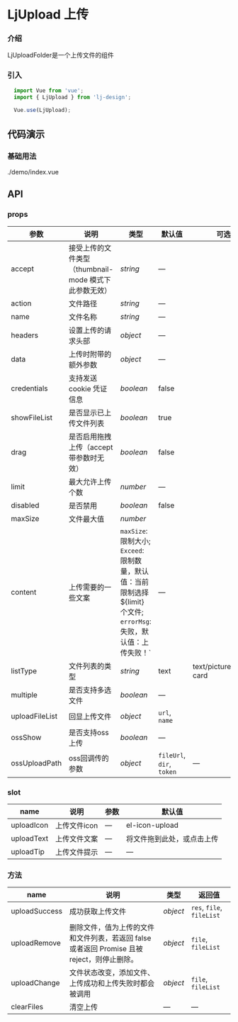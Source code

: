 # LjUpload 上传

### 介绍
LjUploadFolder是一个上传文件的组件
### 引入

```js
  import Vue from 'vue';
  import { LjUpload } from 'lj-design';
  
  Vue.use(LjUpload);
```

## 代码演示

### 基础用法

<demo-code>./demo/index.vue</demo-code>

## API

### props

| 参数 | 说明 | 类型 |  默认值 | 可选值
|------|------|-----|---------|---------|
| accept | 接受上传的文件类型（thumbnail-mode 模式下此参数无效） | _string_ | — |
| action | 文件路径 | _string_| — |
| name | 文件名称 | _string_ | — |
| headers | 设置上传的请求头部 | _object_ | — |
| data | 上传时附带的额外参数 | _object_ | — |
| credentials | 支持发送 cookie 凭证信息 | _boolean_ | false |
| showFileList | 是否显示已上传文件列表	 | _boolean_ | true |
| drag | 是否启用拖拽上传（accept带参数时无效）| _boolean_ | false |
| limit | 最大允许上传个数 | _number_ | — |
| disabled | 是否禁用	 | _boolean_ | false |
| maxSize | 文件最大值 | _number_ | |
| content | 上传需要的一些文案 |`maxSize`:限制大小; `Exceed`: 限制数量，默认值：当前限制选择 ${limit} 个文件; `errorMsg`: 失败，默认值：上传失败！` | — |
| listType | 文件列表的类型	 | _string_ | text | text/picture/picture-card |
| multiple | 是否支持多选文件 | _boolean_ | — |
| uploadFileList | 回显上传文件 | _object_ | `url`, `name` |
| ossShow | 是否支持oss上传 | _boolean_ | — |
| ossUploadPath | oss回调传的参数 | _object_ | `fileUrl`, `dir`, `token` | — |

### slot

| name | 说明 | 参数 | 默认值
|------|------|-----|-----|
| uploadIcon | 上传文件icon | — | el-icon-upload |
| uploadText | 上传文件文案 | — | 将文件拖到此处，或点击上传 |
| uploadTip | 上传文件提示 | — | — |
### 方法

| name | 说明 | 类型 | 返回值 |
|------|------|-----|-----|
| uploadSuccess | 成功获取上传文件 | _object_ | `res`, `file`, `fileList` |
| uploadRemove |  删除文件，值为上传的文件和文件列表，若返回 false 或者返回 Promise 且被 reject，则停止删除。 | _object_ | `file`, `fileList` |
| uploadChange |  文件状态改变，添加文件、上传成功和上传失败时都会被调用 | _object_ | `file`, `fileList` |
| clearFiles | 清空上传 | — | — | 